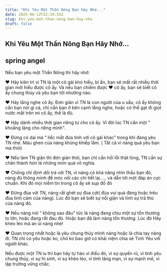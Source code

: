 ```yaml
---
title: "Khi Yêu Một Thần Nông Bạn Hãy Nhớ..."
date: 2025-06-12T22:34:55Z
slug: khi-yeu-mot-than-nong-ban-hay-nho
draft: false
---
```


## Khi Yêu Một Thần Nông Bạn Hãy Nhớ...

## spring angel

Nếu bạn yêu một Thần Nông thì hãy nhớ:

♥ Hãy kiên trì vì TN là một cô gái khó hiểu, bí ẩn, bạn sẽ mất rất nhiều thời gian mới hiểu được cô ấy. Và nếu bạn chiếm được ♥ cô ấy, bạn sẽ biết cô ấy chung thủy và yêu bạn tới nhường nào.

♥ Hãy lắng nghe cô ấy. Đơn giản vì TN là con người của u sầu, cô ấy không cần bạn nói gì cả, chỉ cần bạn ở bên cạnh lắng nghe, hoặc có thể gạt đi giọt nước mắt trên mi 
cô ấy, thế là đủ.

♥ Hãy dành nhiều thời gian riêng tư cho cô ấy. Vì đôi lúc TN cần một " khoẳng lặng cho riêng mình".

♥ Đừng có dại mà " liếc mắt đưa tình với cô gái khác" trong khi đang yêu TN nhé. Máu ghen của nàng khủng khiếp lắm. ( Tất cả vì nàng quá yêu bạn mà thôi)

♥ Nếu làm TN giận thì đơn giản thôi, bạn chỉ cần hối lỗi thật lòng, TN cần sự chân thành hơn là những món quà vô nghĩa.

♥ Chống chỉ định dối trá với TN, vì nàng có khả năng nhìn thấu bạn đó, nàng đủ thông minh để móc nối các chi tiết lại..... và dẫn tới một đáp án cực chuẩn. Khi đó mọi niềm tin trong cô ấy sẽ sụp đổ đó

♥ Đừng đùa với TN, nàng rất ghét sự đùa cợt( đùa vui quá đáng hoặc trêu đùa tình cảm của nàng). Lúc đó bạn sẽ biết sự nổi giận và lĩnh sự trả thù của nàng đó.

♥ Nếu nàng nói " không sao đâu" tức là nàng đang chịu một sự tổn thương to lớn, hoặc đang rất đau đó. Hoặc bạn đã làm nàng tổn thương. Lúc đó Hãy khéo léo mà an ủi nàng nhé!

♥ Quan trọng nhất hoặc là yêu chung thủy mình nàng hoặc là chia tay nàng đi. TN chỉ có yêu hoặc ko, chứ ko bao giờ có khái niệm chia sẻ Tình Yêu với người khác.

Nếu được một TN iu thì bạn hãy tự hào vì điều đó, vì sự quyến rũ, vì tình yêu chung thủy, vì sự hi sinh, vì sự khéo léo, vì tính lãng mạn, vì sự mạnh mẽ, vì lập trường vững chắc.
